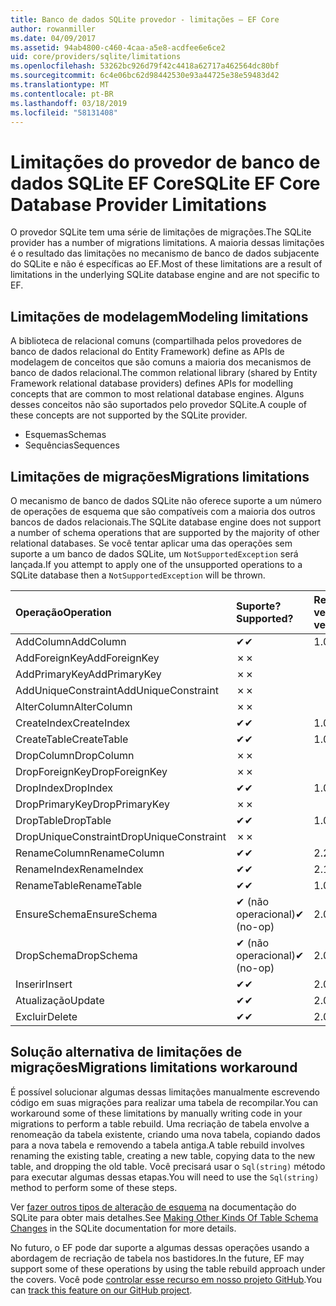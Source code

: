 ```yaml
---
title: Banco de dados SQLite provedor - limitações – EF Core
author: rowanmiller
ms.date: 04/09/2017
ms.assetid: 94ab4800-c460-4caa-a5e8-acdfee6e6ce2
uid: core/providers/sqlite/limitations
ms.openlocfilehash: 53262bc926d79f42c4418a62717a462564dc80bf
ms.sourcegitcommit: 6c4e06bc62d98442530e93a44725e38e59483d42
ms.translationtype: MT
ms.contentlocale: pt-BR
ms.lasthandoff: 03/18/2019
ms.locfileid: "58131408"
---
```

# <a name="sqlite-ef-core-database-provider-limitations"></a><span data-ttu-id="899f2-102">Limitações do provedor de banco de dados SQLite EF Core</span><span class="sxs-lookup"><span data-stu-id="899f2-102">SQLite EF Core Database Provider Limitations</span></span>

<span data-ttu-id="899f2-103">O provedor SQLite tem uma série de limitações de migrações.</span><span class="sxs-lookup"><span data-stu-id="899f2-103">The SQLite provider has a number of migrations limitations.</span></span> <span data-ttu-id="899f2-104">A maioria dessas limitações é o resultado das limitações no mecanismo de banco de dados subjacente do SQLite e não é específicas ao EF.</span><span class="sxs-lookup"><span data-stu-id="899f2-104">Most of these limitations are a result of limitations in the underlying SQLite database engine and are not specific to EF.</span></span>

## <a name="modeling-limitations"></a><span data-ttu-id="899f2-105">Limitações de modelagem</span><span class="sxs-lookup"><span data-stu-id="899f2-105">Modeling limitations</span></span>

<span data-ttu-id="899f2-106">A biblioteca de relacional comuns (compartilhada pelos provedores de banco de dados relacional do Entity Framework) define as APIs de modelagem de conceitos que são comuns a maioria dos mecanismos de banco de dados relacional.</span><span class="sxs-lookup"><span data-stu-id="899f2-106">The common relational library (shared by Entity Framework relational database providers) defines APIs for modelling concepts that are common to most relational database engines.</span></span> <span data-ttu-id="899f2-107">Alguns desses conceitos não são suportados pelo provedor SQLite.</span><span class="sxs-lookup"><span data-stu-id="899f2-107">A couple of these concepts are not supported by the SQLite provider.</span></span>

* <span data-ttu-id="899f2-108">Esquemas</span><span class="sxs-lookup"><span data-stu-id="899f2-108">Schemas</span></span>
* <span data-ttu-id="899f2-109">Sequências</span><span class="sxs-lookup"><span data-stu-id="899f2-109">Sequences</span></span>

## <a name="migrations-limitations"></a><span data-ttu-id="899f2-110">Limitações de migrações</span><span class="sxs-lookup"><span data-stu-id="899f2-110">Migrations limitations</span></span>

<span data-ttu-id="899f2-111">O mecanismo de banco de dados SQLite não oferece suporte a um número de operações de esquema que são compatíveis com a maioria dos outros bancos de dados relacionais.</span><span class="sxs-lookup"><span data-stu-id="899f2-111">The SQLite database engine does not support a number of schema operations that are supported by the majority of other relational databases.</span></span> <span data-ttu-id="899f2-112">Se você tentar aplicar uma das operações sem suporte a um banco de dados SQLite, um `NotSupportedException` será lançada.</span><span class="sxs-lookup"><span data-stu-id="899f2-112">If you attempt to apply one of the unsupported operations to a SQLite database then a `NotSupportedException` will be thrown.</span></span>

| <span data-ttu-id="899f2-113">Operação</span><span class="sxs-lookup"><span data-stu-id="899f2-113">Operation</span></span>            | <span data-ttu-id="899f2-114">Suporte?</span><span class="sxs-lookup"><span data-stu-id="899f2-114">Supported?</span></span> | <span data-ttu-id="899f2-115">Requer a versão</span><span class="sxs-lookup"><span data-stu-id="899f2-115">Requires version</span></span> |
|:---------------------|:-----------|:-----------------|
| <span data-ttu-id="899f2-116">AddColumn</span><span class="sxs-lookup"><span data-stu-id="899f2-116">AddColumn</span></span>            | <span data-ttu-id="899f2-117">✔</span><span class="sxs-lookup"><span data-stu-id="899f2-117">✔</span></span>          | <span data-ttu-id="899f2-118">1.0</span><span class="sxs-lookup"><span data-stu-id="899f2-118">1.0</span></span>              |
| <span data-ttu-id="899f2-119">AddForeignKey</span><span class="sxs-lookup"><span data-stu-id="899f2-119">AddForeignKey</span></span>        | <span data-ttu-id="899f2-120">✗</span><span class="sxs-lookup"><span data-stu-id="899f2-120">✗</span></span>          |                  |
| <span data-ttu-id="899f2-121">AddPrimaryKey</span><span class="sxs-lookup"><span data-stu-id="899f2-121">AddPrimaryKey</span></span>        | <span data-ttu-id="899f2-122">✗</span><span class="sxs-lookup"><span data-stu-id="899f2-122">✗</span></span>          |                  |
| <span data-ttu-id="899f2-123">AddUniqueConstraint</span><span class="sxs-lookup"><span data-stu-id="899f2-123">AddUniqueConstraint</span></span>  | <span data-ttu-id="899f2-124">✗</span><span class="sxs-lookup"><span data-stu-id="899f2-124">✗</span></span>          |                  |
| <span data-ttu-id="899f2-125">AlterColumn</span><span class="sxs-lookup"><span data-stu-id="899f2-125">AlterColumn</span></span>          | <span data-ttu-id="899f2-126">✗</span><span class="sxs-lookup"><span data-stu-id="899f2-126">✗</span></span>          |                  |
| <span data-ttu-id="899f2-127">CreateIndex</span><span class="sxs-lookup"><span data-stu-id="899f2-127">CreateIndex</span></span>          | <span data-ttu-id="899f2-128">✔</span><span class="sxs-lookup"><span data-stu-id="899f2-128">✔</span></span>          | <span data-ttu-id="899f2-129">1.0</span><span class="sxs-lookup"><span data-stu-id="899f2-129">1.0</span></span>              |
| <span data-ttu-id="899f2-130">CreateTable</span><span class="sxs-lookup"><span data-stu-id="899f2-130">CreateTable</span></span>          | <span data-ttu-id="899f2-131">✔</span><span class="sxs-lookup"><span data-stu-id="899f2-131">✔</span></span>          | <span data-ttu-id="899f2-132">1.0</span><span class="sxs-lookup"><span data-stu-id="899f2-132">1.0</span></span>              |
| <span data-ttu-id="899f2-133">DropColumn</span><span class="sxs-lookup"><span data-stu-id="899f2-133">DropColumn</span></span>           | <span data-ttu-id="899f2-134">✗</span><span class="sxs-lookup"><span data-stu-id="899f2-134">✗</span></span>          |                  |
| <span data-ttu-id="899f2-135">DropForeignKey</span><span class="sxs-lookup"><span data-stu-id="899f2-135">DropForeignKey</span></span>       | <span data-ttu-id="899f2-136">✗</span><span class="sxs-lookup"><span data-stu-id="899f2-136">✗</span></span>          |                  |
| <span data-ttu-id="899f2-137">DropIndex</span><span class="sxs-lookup"><span data-stu-id="899f2-137">DropIndex</span></span>            | <span data-ttu-id="899f2-138">✔</span><span class="sxs-lookup"><span data-stu-id="899f2-138">✔</span></span>          | <span data-ttu-id="899f2-139">1.0</span><span class="sxs-lookup"><span data-stu-id="899f2-139">1.0</span></span>              |
| <span data-ttu-id="899f2-140">DropPrimaryKey</span><span class="sxs-lookup"><span data-stu-id="899f2-140">DropPrimaryKey</span></span>       | <span data-ttu-id="899f2-141">✗</span><span class="sxs-lookup"><span data-stu-id="899f2-141">✗</span></span>          |                  |
| <span data-ttu-id="899f2-142">DropTable</span><span class="sxs-lookup"><span data-stu-id="899f2-142">DropTable</span></span>            | <span data-ttu-id="899f2-143">✔</span><span class="sxs-lookup"><span data-stu-id="899f2-143">✔</span></span>          | <span data-ttu-id="899f2-144">1.0</span><span class="sxs-lookup"><span data-stu-id="899f2-144">1.0</span></span>              |
| <span data-ttu-id="899f2-145">DropUniqueConstraint</span><span class="sxs-lookup"><span data-stu-id="899f2-145">DropUniqueConstraint</span></span> | <span data-ttu-id="899f2-146">✗</span><span class="sxs-lookup"><span data-stu-id="899f2-146">✗</span></span>          |                  |
| <span data-ttu-id="899f2-147">RenameColumn</span><span class="sxs-lookup"><span data-stu-id="899f2-147">RenameColumn</span></span>         | <span data-ttu-id="899f2-148">✔</span><span class="sxs-lookup"><span data-stu-id="899f2-148">✔</span></span>          | <span data-ttu-id="899f2-149">2.2.2</span><span class="sxs-lookup"><span data-stu-id="899f2-149">2.2.2</span></span>            |
| <span data-ttu-id="899f2-150">RenameIndex</span><span class="sxs-lookup"><span data-stu-id="899f2-150">RenameIndex</span></span>          | <span data-ttu-id="899f2-151">✔</span><span class="sxs-lookup"><span data-stu-id="899f2-151">✔</span></span>          | <span data-ttu-id="899f2-152">2.1</span><span class="sxs-lookup"><span data-stu-id="899f2-152">2.1</span></span>              |
| <span data-ttu-id="899f2-153">RenameTable</span><span class="sxs-lookup"><span data-stu-id="899f2-153">RenameTable</span></span>          | <span data-ttu-id="899f2-154">✔</span><span class="sxs-lookup"><span data-stu-id="899f2-154">✔</span></span>          | <span data-ttu-id="899f2-155">1.0</span><span class="sxs-lookup"><span data-stu-id="899f2-155">1.0</span></span>              |
| <span data-ttu-id="899f2-156">EnsureSchema</span><span class="sxs-lookup"><span data-stu-id="899f2-156">EnsureSchema</span></span>         | <span data-ttu-id="899f2-157">✔ (não operacional)</span><span class="sxs-lookup"><span data-stu-id="899f2-157">✔ (no-op)</span></span>  | <span data-ttu-id="899f2-158">2.0</span><span class="sxs-lookup"><span data-stu-id="899f2-158">2.0</span></span>              |
| <span data-ttu-id="899f2-159">DropSchema</span><span class="sxs-lookup"><span data-stu-id="899f2-159">DropSchema</span></span>           | <span data-ttu-id="899f2-160">✔ (não operacional)</span><span class="sxs-lookup"><span data-stu-id="899f2-160">✔ (no-op)</span></span>  | <span data-ttu-id="899f2-161">2.0</span><span class="sxs-lookup"><span data-stu-id="899f2-161">2.0</span></span>              |
| <span data-ttu-id="899f2-162">Inserir</span><span class="sxs-lookup"><span data-stu-id="899f2-162">Insert</span></span>               | <span data-ttu-id="899f2-163">✔</span><span class="sxs-lookup"><span data-stu-id="899f2-163">✔</span></span>          | <span data-ttu-id="899f2-164">2.0</span><span class="sxs-lookup"><span data-stu-id="899f2-164">2.0</span></span>              |
| <span data-ttu-id="899f2-165">Atualização</span><span class="sxs-lookup"><span data-stu-id="899f2-165">Update</span></span>               | <span data-ttu-id="899f2-166">✔</span><span class="sxs-lookup"><span data-stu-id="899f2-166">✔</span></span>          | <span data-ttu-id="899f2-167">2.0</span><span class="sxs-lookup"><span data-stu-id="899f2-167">2.0</span></span>              |
| <span data-ttu-id="899f2-168">Excluir</span><span class="sxs-lookup"><span data-stu-id="899f2-168">Delete</span></span>               | <span data-ttu-id="899f2-169">✔</span><span class="sxs-lookup"><span data-stu-id="899f2-169">✔</span></span>          | <span data-ttu-id="899f2-170">2.0</span><span class="sxs-lookup"><span data-stu-id="899f2-170">2.0</span></span>              |

## <a name="migrations-limitations-workaround"></a><span data-ttu-id="899f2-171">Solução alternativa de limitações de migrações</span><span class="sxs-lookup"><span data-stu-id="899f2-171">Migrations limitations workaround</span></span>

<span data-ttu-id="899f2-172">É possível solucionar algumas dessas limitações manualmente escrevendo código em suas migrações para realizar uma tabela de recompilar.</span><span class="sxs-lookup"><span data-stu-id="899f2-172">You can workaround some of these limitations by manually writing code in your migrations to perform a table rebuild.</span></span> <span data-ttu-id="899f2-173">Uma recriação de tabela envolve a renomeação da tabela existente, criando uma nova tabela, copiando dados para a nova tabela e removendo a tabela antiga.</span><span class="sxs-lookup"><span data-stu-id="899f2-173">A table rebuild involves renaming the existing table, creating a new table, copying data to the new table, and dropping the old table.</span></span> <span data-ttu-id="899f2-174">Você precisará usar o `Sql(string)` método para executar algumas dessas etapas.</span><span class="sxs-lookup"><span data-stu-id="899f2-174">You will need to use the `Sql(string)` method to perform some of these steps.</span></span>

<span data-ttu-id="899f2-175">Ver [fazer outros tipos de alteração de esquema](http://sqlite.org/lang_altertable.html#otheralter) na documentação do SQLite para obter mais detalhes.</span><span class="sxs-lookup"><span data-stu-id="899f2-175">See [Making Other Kinds Of Table Schema Changes](http://sqlite.org/lang_altertable.html#otheralter) in the SQLite documentation for more details.</span></span>

<span data-ttu-id="899f2-176">No futuro, o EF pode dar suporte a algumas dessas operações usando a abordagem de recriação de tabela nos bastidores.</span><span class="sxs-lookup"><span data-stu-id="899f2-176">In the future, EF may support some of these operations by using the table rebuild approach under the covers.</span></span> <span data-ttu-id="899f2-177">Você pode [controlar esse recurso em nosso projeto GitHub](https://github.com/aspnet/EntityFrameworkCore/issues/329).</span><span class="sxs-lookup"><span data-stu-id="899f2-177">You can [track this feature on our GitHub project](https://github.com/aspnet/EntityFrameworkCore/issues/329).</span></span>
